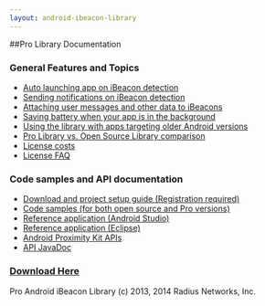 ```yaml
---
layout: android-ibeacon-library
---
```


##Pro Library Documentation

### General Features and Topics

<ul>
<li><a href='background_launching.html'>Auto launching app on iBeacon detection</a></li>
<li><a href='notifications.html'>Sending notifications on iBeacon detection</a></li>
<li><a href='data.html'>Attaching user messages and other data to iBeacons</a></li>
<li><a href='battery_manager.html'>Saving battery when your app is in the background</a></li>
<li><a href='../backward-compatibility.html'>Using the library with apps targeting older Android versions</a></li>
<li><a href='download.html'>Pro Library vs. Open Source Library comparison</a></li>
<li><a href='plans.html'>License costs</a></li>
<li><a href='/proximitykit/license-faq.html'>License FAQ</a></li>
</ul>

### Code samples and API documentation

<ul>
<li><a href='http://proximitykit.com/android-download'>Download and project setup guide (Registration required)</a></li>
<li><a href='/ibeacon/android/samples.html'>Code samples (for both open source and Pro versions)</a></li>
<li><a href='https://github.com/RadiusNetworks/android-proximity-reference'>Reference application (Android Studio)</a></li>
<li><a href='https://github.com/RadiusNetworks/android-proximity-reference/tree/eclipse'>Reference application (Eclipse)</a></li>
<li><a href='proximity_kit.html'>Android Proximity Kit APIs</a></li>
<li><a href='/ibeacon/android/pro/javadocs/'>API JavaDoc</a>
</ul>

### <a href='plans.html'>Download Here</a>


Pro Android iBeacon Library (c) 2013, 2014 Radius Networks, Inc.


